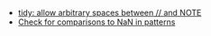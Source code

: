   - [tidy: allow arbitrary spaces between // and NOTE](https://github.com/mozilla/rust/pull/8006)
  - [Check for comparisons to NaN in patterns](https://github.com/mozilla/rust/pull/8029)
